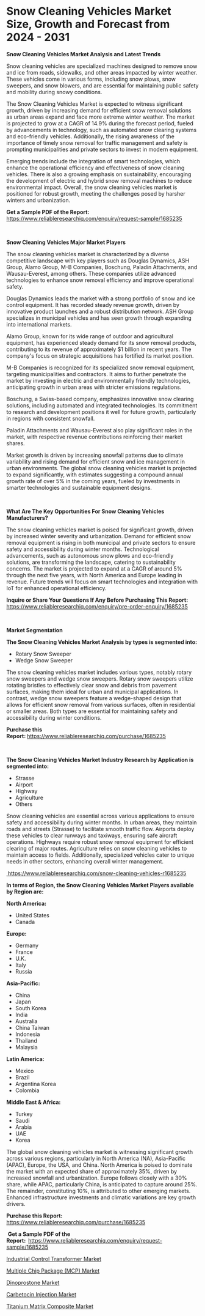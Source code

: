 <p><h1>Snow Cleaning Vehicles Market Size, Growth and Forecast from 2024 - 2031</h1></p><p><strong>Snow Cleaning Vehicles Market Analysis and Latest Trends</strong></p>
<p><p>Snow cleaning vehicles are specialized machines designed to remove snow and ice from roads, sidewalks, and other areas impacted by winter weather. These vehicles come in various forms, including snow plows, snow sweepers, and snow blowers, and are essential for maintaining public safety and mobility during snowy conditions.</p><p>The Snow Cleaning Vehicles Market is expected to witness significant growth, driven by increasing demand for efficient snow removal solutions as urban areas expand and face more extreme winter weather. The market is projected to grow at a CAGR of 14.9% during the forecast period, fueled by advancements in technology, such as automated snow clearing systems and eco-friendly vehicles. Additionally, the rising awareness of the importance of timely snow removal for traffic management and safety is prompting municipalities and private sectors to invest in modern equipment.</p><p>Emerging trends include the integration of smart technologies, which enhance the operational efficiency and effectiveness of snow cleaning vehicles. There is also a growing emphasis on sustainability, encouraging the development of electric and hybrid snow removal machines to reduce environmental impact. Overall, the snow cleaning vehicles market is positioned for robust growth, meeting the challenges posed by harsher winters and urbanization.</p></p>
<p><strong>Get a Sample PDF of the Report:&nbsp;</strong> <a href="https://www.reliableresearchiq.com/enquiry/request-sample/1685235?utm_campaign=100&utm_medium=2&utm_source=Github&utm_content=ia&utm_term=16102024&utm_id=snow-cleaning-vehicles">https://www.reliableresearchiq.com/enquiry/request-sample/1685235</a></p>
<p>&nbsp;</p>
<p><strong>Snow Cleaning Vehicles Major Market Players</strong></p>
<p><p>The snow cleaning vehicles market is characterized by a diverse competitive landscape with key players such as Douglas Dynamics, ASH Group, Alamo Group, M-B Companies, Boschung, Paladin Attachments, and Wausau-Everest, among others. These companies utilize advanced technologies to enhance snow removal efficiency and improve operational safety. </p><p>Douglas Dynamics leads the market with a strong portfolio of snow and ice control equipment. It has recorded steady revenue growth, driven by innovative product launches and a robust distribution network. ASH Group specializes in municipal vehicles and has seen growth through expanding into international markets.</p><p>Alamo Group, known for its wide range of outdoor and agricultural equipment, has experienced steady demand for its snow removal products, contributing to its revenue of approximately $1 billion in recent years. The company's focus on strategic acquisitions has fortified its market position.</p><p>M-B Companies is recognized for its specialized snow removal equipment, targeting municipalities and contractors. It aims to further penetrate the market by investing in electric and environmentally friendly technologies, anticipating growth in urban areas with stricter emissions regulations.</p><p>Boschung, a Swiss-based company, emphasizes innovative snow clearing solutions, including automated and integrated technologies. Its commitment to research and development positions it well for future growth, particularly in regions with consistent snowfall.</p><p>Paladin Attachments and Wausau-Everest also play significant roles in the market, with respective revenue contributions reinforcing their market shares.</p><p>Market growth is driven by increasing snowfall patterns due to climate variability and rising demand for efficient snow and ice management in urban environments. The global snow cleaning vehicles market is projected to expand significantly, with estimates suggesting a compound annual growth rate of over 5% in the coming years, fueled by investments in smarter technologies and sustainable equipment designs.</p></p>
<p>&nbsp;</p>
<p><strong>What Are The Key Opportunities For Snow Cleaning Vehicles Manufacturers?</strong></p>
<p><p>The snow cleaning vehicles market is poised for significant growth, driven by increased winter severity and urbanization. Demand for efficient snow removal equipment is rising in both municipal and private sectors to ensure safety and accessibility during winter months. Technological advancements, such as autonomous snow plows and eco-friendly solutions, are transforming the landscape, catering to sustainability concerns. The market is projected to expand at a CAGR of around 5% through the next five years, with North America and Europe leading in revenue. Future trends will focus on smart technologies and integration with IoT for enhanced operational efficiency.</p></p>
<p><strong>Inquire or Share Your Questions If Any Before Purchasing This Report:</strong> <a href="https://www.reliableresearchiq.com/enquiry/pre-order-enquiry/1685235?utm_campaign=100&utm_medium=2&utm_source=Github&utm_content=ia&utm_term=16102024&utm_id=snow-cleaning-vehicles">https://www.reliableresearchiq.com/enquiry/pre-order-enquiry/1685235</a></p>
<p>&nbsp;</p>
<p><strong>Market Segmentation</strong></p>
<p><strong>The Snow Cleaning Vehicles Market Analysis by types is segmented into:</strong></p>
<p><ul><li>Rotary Snow Sweeper</li><li>Wedge Snow Sweeper</li></ul></p>
<p><p>The snow cleaning vehicles market includes various types, notably rotary snow sweepers and wedge snow sweepers. Rotary snow sweepers utilize rotating bristles to effectively clear snow and debris from pavement surfaces, making them ideal for urban and municipal applications. In contrast, wedge snow sweepers feature a wedge-shaped design that allows for efficient snow removal from various surfaces, often in residential or smaller areas. Both types are essential for maintaining safety and accessibility during winter conditions.</p></p>
<p><strong>Purchase this Report:&nbsp;</strong><a href="https://www.reliableresearchiq.com/purchase/1685235?utm_campaign=100&utm_medium=2&utm_source=Github&utm_content=ia&utm_term=16102024&utm_id=snow-cleaning-vehicles">https://www.reliableresearchiq.com/purchase/1685235</a></p>
<p>&nbsp;</p>
<p><strong>The Snow Cleaning Vehicles Market Industry Research by Application is segmented into:</strong></p>
<p><ul><li>Strasse</li><li>Airport</li><li>Highway</li><li>Agriculture</li><li>Others</li></ul></p>
<p><p>Snow cleaning vehicles are essential across various applications to ensure safety and accessibility during winter months. In urban areas, they maintain roads and streets (Strasse) to facilitate smooth traffic flow. Airports deploy these vehicles to clear runways and taxiways, ensuring safe aircraft operations. Highways require robust snow removal equipment for efficient clearing of major routes. Agriculture relies on snow cleaning vehicles to maintain access to fields. Additionally, specialized vehicles cater to unique needs in other sectors, enhancing overall winter management.</p></p>
<p><a href="https://www.reliableresearchiq.com/snow-cleaning-vehicles-r1685235?utm_campaign=100&utm_medium=2&utm_source=Github&utm_content=ia&utm_term=16102024&utm_id=snow-cleaning-vehicles">&nbsp;https://www.reliableresearchiq.com/snow-cleaning-vehicles-r1685235</a></p>
<p><strong>In terms of Region, the Snow Cleaning Vehicles Market Players available by Region are:</strong></p>
<p>
    <p> <strong> North America: </strong>
        <ul>
            <li>United States</li>
            <li>Canada</li>
        </ul>
        </p> 
    <p> <strong> Europe: </strong>
        <ul>
            <li>Germany</li>
            <li>France</li>
            <li>U.K.</li>
            <li>Italy</li>
            <li>Russia</li>
        </ul>
        </p> 
    <p> <strong> Asia-Pacific: </strong>
        <ul>
            <li>China</li>
            <li>Japan</li>
            <li>South Korea</li>
            <li>India</li>
            <li>Australia</li>
            <li>China Taiwan</li>
            <li>Indonesia</li>
            <li>Thailand</li>
            <li>Malaysia</li>
        </ul>
        </p> 
    <p> <strong> Latin America: </strong>
        <ul>
            <li>Mexico</li>
            <li>Brazil</li>
            <li>Argentina Korea</li>
            <li>Colombia</li>
        </ul>
        </p> 
    <p> <strong> Middle East & Africa: </strong>
        <ul>
            <li>Turkey</li>
            <li>Saudi</li>
            <li>Arabia</li>
            <li>UAE</li>
            <li>Korea</li>
        </ul>
    </p>
    </p>
<p><p>The global snow cleaning vehicles market is witnessing significant growth across various regions, particularly in North America (NA), Asia-Pacific (APAC), Europe, the USA, and China. North America is poised to dominate the market with an expected share of approximately 35%, driven by increased snowfall and urbanization. Europe follows closely with a 30% share, while APAC, particularly China, is anticipated to capture around 25%. The remainder, constituting 10%, is attributed to other emerging markets. Enhanced infrastructure investments and climatic variations are key growth drivers.</p></p>
<p><strong>Purchase this Report: </strong><a href="https://www.reliableresearchiq.com/purchase/1685235?utm_campaign=100&utm_medium=2&utm_source=Github&utm_content=ia&utm_term=16102024&utm_id=snow-cleaning-vehicles">https://www.reliableresearchiq.com/purchase/1685235</a></p>
<p>&nbsp;<strong>Get a Sample PDF of the Report:&nbsp;&nbsp;</strong><a href="https://www.reliableresearchiq.com/enquiry/request-sample/1685235?utm_campaign=100&utm_medium=2&utm_source=Github&utm_content=ia&utm_term=16102024&utm_id=snow-cleaning-vehicles">https://www.reliableresearchiq.com/enquiry/request-sample/1685235</a></p>
<p><strong></strong></p>
<p><p><a href="https://issuu.com/reportprime-2/docs/industrial-control-transformer-mark_a5dc816bc007b7?utm_campaign=100&utm_medium=2&utm_source=Github&utm_content=ia&utm_term=16102024&utm_id=snow-cleaning-vehicles">Industrial Control Transformer Market</a></p><p><a href="https://github.com/darcy8m10dupre/Market-Research-Report-List-1/blob/main/multiple-chip-package-mcp-market.md?utm_campaign=100&utm_medium=2&utm_source=Github&utm_content=ia&utm_term=16102024&utm_id=snow-cleaning-vehicles">Multiple Chip Package (MCP) Market</a></p><p><a href="https://www.linkedin.com/pulse/dinoprostone-market-trends-detailed-study-its-segmentation-jwkkf?utm_campaign=100&utm_medium=2&utm_source=Github&utm_content=ia&utm_term=16102024&utm_id=snow-cleaning-vehicles">Dinoprostone Market</a></p><p><a href="https://www.linkedin.com/pulse/opportunities-challenges-carbetocin-injection-market-strategic-bq6vc?trk=public_post_embed_feed-article-content&utm_campaign=100&utm_medium=2&utm_source=Github&utm_content=ia&utm_term=16102024&utm_id=snow-cleaning-vehicles">Carbetocin Injection Market</a></p><p><a href="https://github.com/alespiliffe/Market-Research-Report-List-1/blob/main/titanium-matrix-composite-market.md?utm_campaign=100&utm_medium=2&utm_source=Github&utm_content=ia&utm_term=16102024&utm_id=snow-cleaning-vehicles">Titanium Matrix Composite Market</a></p></p>